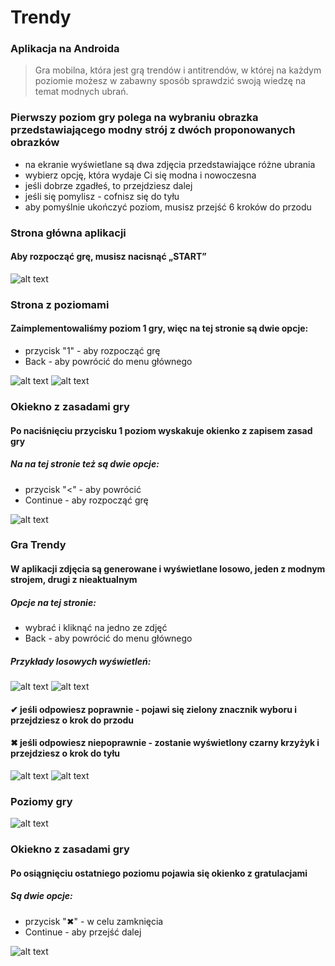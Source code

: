 # Trendy
### Aplikacja na Androida
> Gra mobilna, która jest grą trendów i antitrendów, w której na każdym poziomie możesz w zabawny sposób sprawdzić swoją wiedzę na temat modnych ubrań. 

### Pierwszy poziom gry polega na wybraniu obrazka przedstawiającego modny strój z dwóch proponowanych obrazków
* na ekranie wyświetlane są dwa zdjęcia przedstawiające różne ubrania
* wybierz opcję, która wydaje Ci się modna i nowoczesna
* jeśli dobrze zgadłeś, to przejdziesz dalej
* jeśli się pomylisz - cofnisz się do tyłu
* aby pomyślnie ukończyć poziom, musisz przejść 6 kroków do przodu




### Strona główna aplikacji 
#### Aby rozpocząć grę, musisz nacisnąć „START”


![alt text](png/1.png)





### Strona z poziomami
#### Zaimplementowaliśmy poziom 1 gry, więc na tej stronie są dwie opcje:
 
* przycisk "1" - aby rozpocząć grę
* Back - aby powrócić do menu głównego


![alt text](png/2.png)
![alt text](png/9.png)





### Okiekno z zasadami gry
#### Po naciśnięciu przycisku 1 poziom wyskakuje okienko z zapisem zasad gry

##### Na na tej stronie też są dwie opcje:
* przycisk "<" - aby powrócić
* Continue - aby rozpocząć grę


![alt text](png/3.png)






### Gra Trendy

#### W aplikacji zdjęcia są generowane i wyświetlane losowo, jeden z modnym strojem, drugi z nieaktualnym

##### Opcje na tej stronie:
* wybrać i kliknąć na jedno ze zdjęć
* Back - aby powrócić do menu głównego



##### Przykłady losowych wyświetleń:

![alt text](png/4.png)
![alt text](png/4.1.png)




#### ✔ jeśli odpowiesz poprawnie - pojawi się zielony znacznik wyboru i przejdziesz o krok do przodu

#### ✖ jeśli odpowiesz niepoprawnie - zostanie wyświetlony czarny krzyżyk i przejdziesz o krok do tyłu

![alt text](png/6.png)
![alt text](png/5.png)


### Poziomy gry

![alt text](png/8.png)



### Okiekno z zasadami gry
#### Po osiągnięciu ostatniego poziomu pojawia się okienko z gratulacjami


##### Są dwie opcje:
* przycisk "✖" - w celu zamknięcia
* Continue - aby przejść dalej

![alt text](png/7.png)







